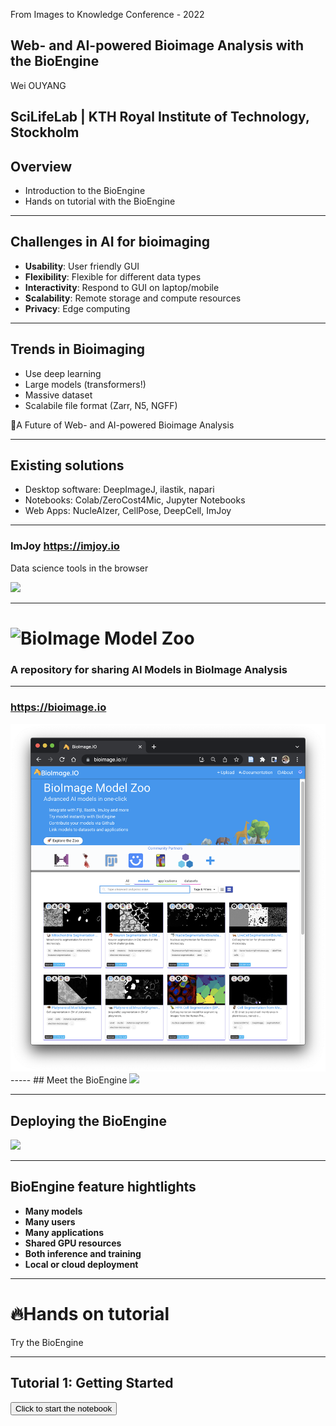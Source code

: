 From Images to Knowledge Conference - 2022

## Web- and AI-powered Bioimage Analysis with the BioEngine

Wei OUYANG

SciLifeLab | KTH Royal Institute of Technology, Stockholm
-----
## Overview
 * Introduction to the BioEngine
 * Hands on tutorial with the BioEngine

-----
## Challenges in AI for bioimaging

* **Usability**: User friendly GUI
* **Flexibility**: Flexible for different data types
* **Interactivity**: Respond to GUI on laptop/mobile
* **Scalability**: Remote storage and compute resources
* **Privacy**: Edge computing

-----
## Trends in Bioimaging
 * Use deep learning
 * Large models (transformers!)
 * Massive dataset
 * Scalabile file format (Zarr, N5, NGFF)

🚀A Future of Web- and AI-powered Bioimage Analysis

-----
## Existing solutions
* Desktop software: DeepImageJ, ilastik, napari
* Notebooks: Colab/ZeroCost4Mic, Jupyter Notebooks
* Web Apps: NucleAIzer, CellPose, DeepCell, ImJoy

-----
<!-- .slide: data-background="white" -->
### ImJoy https://imjoy.io
Data science tools in the browser

<img src="https://docs.google.com/drawings/d/e/2PACX-1vSBsdhDBrp4L2zWfL_9YOUHCS2zQ51HtjplGa-l_a1hMpNjbqENzmXrcSmYs6yed_NACNZSRH-7qsph/pub?w=1248&amp;h=573">

-----
# <img alt="BioImage Model Zoo" src="https://bioimage.io/static/img/bioimage-io-logo-white.svg">
### A repository for sharing AI Models in BioImage Analysis
-----
### https://bioimage.io

<img style="max-height: calc(100vh - 100px);" alt="BioImage Model Zoo screenshot" src="https://raw.githubusercontent.com/oeway/slides/master/2022/bioimage-model-zoo-screenshot.png">
-----
<!-- .slide: data-background="white" -->
## Meet the BioEngine
<img style="max-height: calc(100vh - 100px);" src="https://docs.google.com/drawings/d/e/2PACX-1vQCVUJDbgT_cPVsm--P75h13xbl7kW1Kt4RESW2opDb8MYOQrYQxToaFMFYdUwEBDBC4EWKwto0EExB/pub?w=1550&amp;h=983">

-----
<!-- .slide: data-background="white" -->
## Deploying the BioEngine
<img src="https://docs.google.com/drawings/d/e/2PACX-1vSoG7ywI0qbNAbG-bV7J9LomhlK8r1xyhxS70LcA4_XNt_oUiWoYLcMFJlUFB2oA80hgL5TQzAWUhNW/pub?w=1510&amp;h=1050">


-----
## BioEngine feature hightlights
* **Many models**
* **Many users**
* **Many applications**
* **Shared GPU resources**
* **Both inference and training**
* **Local or cloud deployment**

-----
# 🔥Hands on tutorial
Try the BioEngine

-----
<!-- .slide: data-state="tutorial-1" -->
## Tutorial 1: Getting Started
<button class="button" onclick='loadNotebook("1-bioengine-tutorial-i2k2022.ipynb", "tutorial-1-window", "https://raw.githubusercontent.com/imjoy-team/imjoy-tutorials/master/2-bioengine/1-bioengine-engine-tutorial.ipynb")'>Click to start the notebook</button>
<button id="tutorial-1-reset" class="button" style="background-color:red;display:none;" onclick='loadNotebook("1-bioengine-tutorial-i2k2022.ipynb", "tutorial-1-window", "https://raw.githubusercontent.com/imjoy-team/imjoy-tutorials/master/2-bioengine/1-bioengine-engine-tutorial.ipynb", true)'>Reset</button>
<div id="tutorial-1-window" style="width: 100%; height: 100vh;"></div>

-----
<!-- .slide: data-state="tutorial-2" -->
## Tutorial 2: Getting Started
<button class="button" onclick='loadNotebook("2-bioengine-tutorial-i2k2022.ipynb", "tutorial-2-window", "https://raw.githubusercontent.com/imjoy-team/imjoy-tutorials/master/2-bioengine/2-bioengine-model-training.ipynb")'>Click to start the notebook</button>
<button id="tutorial-2-reset" class="button" style="background-color:red;display:none;" onclick='loadNotebook("2-bioengine-tutorial-i2k2022.ipynb", "tutorial-2-window", "https://raw.githubusercontent.com/imjoy-team/imjoy-tutorials/master/2-bioengine/2-bioengine-model-training.ipynb", true)'>Reset</button>
<div id="tutorial-2-window" style="width: 100%; height: 100vh;"></div>

-----
<!-- .slide: data-state="tutorial-3" -->
## Tutorial 3: Create UI with ImJoy and Kaibu
<button class="button" onclick='loadNotebook("3-bioengine-tutorial-i2k2022.ipynb", "tutorial-3-window", "https://raw.githubusercontent.com/imjoy-team/imjoy-tutorials/master/2-bioengine/3-kaibu-geojson.ipynb")'>Click to start the notebook</button>
<button id="tutorial-2-reset" class="button" style="background-color:red;display:none;" onclick='loadNotebook("3-bioengine-tutorial-i2k2022.ipynb", "tutorial-3-window", "https://raw.githubusercontent.com/imjoy-team/imjoy-tutorials/master/2-bioengine/3-kaibu-geojson.ipynb", true)'>Reset</button>
<div id="tutorial-3-window" style="width: 100%; height: 100vh;"></div>

-----
<!-- .slide: data-state="tutorial-4" -->
## Tutorial 4: Model training with the BioEngine
<button class="button" onclick='loadNotebook("4-bioengine-tutorial-i2k2022.ipynb", "tutorial-4-window", "https://raw.githubusercontent.com/imjoy-team/imjoy-tutorials/master/2-bioengine/4-kaibu-interactive-training.ipynb")'>Click to start the notebook</button>
<button id="tutorial-4-reset" class="button" style="background-color:red;display:none;" onclick='loadNotebook("4-bioengine-tutorial-i2k2022.ipynb", "tutorial-3-window", "https://raw.githubusercontent.com/imjoy-team/imjoy-tutorials/master/2-bioengine/4-kaibu-interactive-training.ipynb", true)'>Reset</button>
<div id="tutorial-4-window" style="width: 100%; height: 100vh;"></div>

-----
## BioEngine vs Jupyter Notebooks / Colab
 Scalability!
 * Cloud & On-premise deployment
 * For multi-user or the public
 * Multi-model serving
 * Improved GPU utilization
 * Instant usage without setup or installation

-----
## Accessing the BioEngine from Icy
<img src="https://raw.githubusercontent.com/oeway/slides/master/2022/icy-bioengine-cellpose-demo.gif">

Collabration with Carlos García López de Haro and the Icy Team

-----
## Accessing the BioEngine from Icy
<img src="https://raw.githubusercontent.com/oeway/slides/master/2022/icy-bioengine-demo-nuclei-segmentation.gif">

Collabration with Carlos García López de Haro and the Icy Team

-----
## 🚀AI-assisted Bioimage Analysis
<iframe width="560" height="315" src="https://www.youtube.com/embed/pkOp_oUybsc" title="YouTube video player" frameborder="0" allow="accelerometer; autoplay; clipboard-write; encrypted-media; gyroscope; picture-in-picture" allowfullscreen></iframe>

Powered by OpenAI GPT-3 and Codex
-----
## Conclusions
 * BioEninge for scalable AI model serving
 * How to use the BioEngine

-----
### Acknowledgements (1)
Work carried out at Cell Profiling group @ SciLifeLab headed by Emma Lundberg

ImJoy is powered by the 🧠 and ❤️ of the ImJoy Team including:
 * Florian Mueller
 * Martin Hjelmare
 * Craig Russell
 * ...

Follow us on twitter @ImJoyTeam

-----
### Acknowledgements (2)

BioImage.IO is powered by the 🧠 and ❤️ of:
 * deepImageJ Team
 * EBI Bioimage Archive Team
 * Fiji/ImageJ Team
 * ilastik Team
 * ImJoy Team
 * ZeroCostDL4Mic Team
 * ...

Follow us on twitter @bioimageio

-----

# 🙏Thank You!



<!-- startup script  -->
```javascript execute

async function loadNotebook(name, window_id, url, overwrite){
    const jupyter = await api.createWindow({src: "https://jupyter.imjoy.io/lab/index.html", window_id})
    const bid = window_id.replace("window", "reset")
    const button = document.getElementById(bid)
    if(await jupyter.fileExists(name)){
        if(overwrite){
            const content = await (await fetch(url)).text()
            await jupyter.removeFile(name)
            await jupyter.loadFile(name, content, 'application/json')
        }
        await jupyter.openFile(name)
    } else{
        const content = await (await fetch(url)).text()
        const filePath = await jupyter.loadFile(name, content, 'application/json')
        await jupyter.openFile(filePath)
    }
    button.style.display = "inline-block";
}


const PythonPluginCode = `
<config lang="json">
{
  "name": "PythonPlugin",
  "type": "native-python",
  "version": "0.1.0",
  "description": "[TODO: describe this plugin with one sentence.]",
  "tags": [],
  "ui": "",
  "cover": "",
  "inputs": null,
  "outputs": null,
  "flags": [],
  "icon": "extension",
  "api_version": "0.1.8",
  "env": "",
  "permissions": [],
  "requirements": [],
  "dependencies": []
}
</config>

<script lang="python">
from imjoy import api


class ImJoyPlugin():
    def setup(self):
        api.showMessage('Python plugin initialized')

    def add(self, a, b):
        return a + b

api.export(ImJoyPlugin())
</script>
`

const JSPluginCode = `
<config lang="json">
{
  "name": "JSPlugin",
  "type": "window",
  "tags": [],
  "ui": "",
  "version": "0.1.0",
  "cover": "",
  "description": "[TODO: describe this plugin with one sentence.]",
  "icon": "extension",
  "inputs": null,
  "outputs": null,
  "api_version": "0.1.8",
  "env": "",
  "permissions": [],
  "requirements": [],
  "dependencies": [],
  "defaults": {"w": 20, "h": 10}
}
</config>

<script lang="javascript">
window.callPython = async function(){
    const pythonPlugin = await api.getPlugin('PythonPlugin')
    const result = await pythonPlugin.add(10, 99)
    document.getElementById("result").innerHTML = "10 + 99 =" + result
}

class ImJoyPlugin {
  async setup() {
    api.log('initialized')
  }

  async run(ctx) {
  }
}
api.export(new ImJoyPlugin())
</script>

<window lang="html">
  <div>
    <button class="button" onclick="callPython()"> Calculate in Python</button>
    <h3 id="result"></h3>
  </div>
</window>
`

window.ZarrPythonCode = `
<config lang="json">
{
  "name": "ZarrPythonPlugin",
  "type": "native-python",
  "version": "0.1.0",
  "description": "[TODO: describe this plugin with one sentence.]",
  "tags": [],
  "ui": "",
  "cover": "",
  "inputs": null,
  "outputs": null,
  "flags": [],
  "icon": "extension",
  "api_version": "0.1.8",
  "env": "",
  "permissions": [],
  "requirements": ["zarr", "fsspec"],
  "dependencies": []
}
</config>

<script lang="python">
import zarr
from imjoy_rpc import api
from imjoy_rpc import register_default_codecs
from fsspec.implementations.http import HTTPFileSystem
register_default_codecs()

fs = HTTPFileSystem()
http_map = fs.get_mapper("https://openimaging.github.io/demos/multi-scale-chunked-compressed/build/data/medium.zarr")
z_group = zarr.open(http_map, mode='r')

class ImJoyPlugin:
    async def setup(self):
        pass

    async def run(self, ctx):
        viewer = await api.createWindow(
            src="https://kitware.github.io/itk-vtk-viewer/app/",
            name="ITK/VTK Viewer"
        )
        await viewer.setImage(z_group)

api.export(ImJoyPlugin())
</script>
`
function startImageJ(){
  api.createWindow({src:"https://ij.imjoy.io", name:"ImageJ.JS"})  
}

async function initializeMacroEditor(editor_container, code){
    const editorElm = document.getElementById(editor_container);
    if(!editorElm) throw new Error("editor container not found: " + editor_container)
    editorElm.style.width = '90%';
    editorElm.style.display = 'inline-block';
    editorElm.style.height = 'calc(100vh - 200px)';
    // force update the slide
    Reveal.layout();
    let editorWindow;
    const config = {lang: 'javascript'}
    config.templates = [
        {
          name: "New",
          url: null,
          lang: 'javascript',
        },
        {
          name: "Sphere",
          url: "https://wsr.imagej.net/download/Examples/Macro/Sphere.ijm",
          lang: 'javascript',
        },
        {
          name: "OpenDialog Demo",
          url: "https://wsr.imagej.net/download/Examples/Macro/OpenDialog_Demo.ijm",
          lang: 'javascript',
        },
        {
          name: "Overlay",
          url: "https://wsr.imagej.net/download/Examples/Macro/Overlay.ijm",
          lang: 'javascript',
        }
      ]
    config.ui_elements = {
      run: {
          _rintf: true,
          type: 'button',
          label: "Run",
          icon: "play",
          visible: true,
          shortcut: 'Shift-Enter',
          async callback(content) {
              try {
                  let ij = await api.getWindow("ImageJ.JS-" + editor_container)
                  if(!ij){
                      //put the editor side by side
                      editorElm.style.width = '38.2%';
                      const ijElm = document.createElement('div');
                      ijElm.id = 'imagej-' + editor_container
                      ijElm.style.display = 'inline-block';
                      ijElm.style.width = '61.8%';
                      ijElm.style.height = editorElm.style.height;
                      editorElm.parentNode.insertBefore(ijElm, editorElm.nextSibling);
                      ij = await api.createWindow({src:"https://ij.imjoy.io", name:"ImageJ.JS-" + editor_container, window_id: 'imagej-' + editor_container})
                  }
                  await ij.runMacro(content)
              } catch (e) {
                  api.showMessage("Failed to run macro, error: " + e.toString());
              } finally {
                  editorWindow.updateUIElement('stop', {
                      visible: false
                  })
                  editorWindow.setLoader(false);
                  api.showProgress(100);
              }
          }
      },
    }
    editorWindow = await api.createWindow({
        src: 'https://if.imjoy.io',
        name: 'ImageJ Script Editor',
        config,
        window_id: editor_container,
        data: {code}
    })
}

Reveal.addEventListener('ij-macro-1', async ()=>{
    const code = `run("Blobs (25K)");
setAutoThreshold("Default");
setOption("BlackBackground", true);
run("Convert to Mask");
run("Analyze Particles...", "size=5-Infinity add");
`
    initializeMacroEditor('macro-editor-1', code)
})

Reveal.addEventListener('demo1', async function(){
    await api.createWindow({src: 'https://if.imjoy.io', config: {fold: [1]}, data: {code: PythonPluginCode}, window_id: "window-1"})

    await api.createWindow({src: 'https://if.imjoy.io', config: {fold: [1, 29]}, data: {code: JSPluginCode}, window_id: "window-2"})
})

async function runDemo2(){
 const viewer = await api.showDialog({src: "https://kaibu.org/#/app", name: "Kaibu"})
        await viewer.view_image("https://images.proteinatlas.org/61448/1319_C10_2_blue_red_green.jpg")
        await viewer.add_shapes([], {name:"annotation"})
}

async function runHPADemo(){
    const plugin = await api.getPlugin("https://gist.githubusercontent.com/oeway/b318a26ef7191679b175be5216accbda/raw/HPA-UMAP-Studio.imjoy.html")
    await plugin.run({})
}


function startImageJ(){
  api.createWindow({src:"https://ij.imjoy.io", name:"ImageJ.JS"})  
}

async function initializeMacroEditor(editor_container, code){
    const editorElm = document.getElementById(editor_container);
    if(!editorElm) throw new Error("editor container not found: " + editor_container)
    editorElm.style.width = '90%';
    editorElm.style.display = 'inline-block';
    editorElm.style.height = 'calc(100vh - 200px)';
    // force update the slide
    Reveal.layout();
    let editorWindow;
    const config = {lang: 'javascript'}
    config.templates = [
        {
          name: "New",
          url: null,
          lang: 'javascript',
        },
        {
          name: "Sphere",
          url: "https://wsr.imagej.net/download/Examples/Macro/Sphere.ijm",
          lang: 'javascript',
        },
        {
          name: "OpenDialog Demo",
          url: "https://wsr.imagej.net/download/Examples/Macro/OpenDialog_Demo.ijm",
          lang: 'javascript',
        },
        {
          name: "Overlay",
          url: "https://wsr.imagej.net/download/Examples/Macro/Overlay.ijm",
          lang: 'javascript',
        }
      ]
    config.ui_elements = {
      run: {
          _rintf: true,
          type: 'button',
          label: "Run",
          icon: "play",
          visible: true,
          shortcut: 'Shift-Enter',
          async callback(content) {
              try {
                  let ij = await api.getWindow("ImageJ.JS-" + editor_container)
                  if(!ij){
                      //put the editor side by side
                      editorElm.style.width = '38.2%';
                      const ijElm = document.createElement('div');
                      ijElm.id = 'imagej-' + editor_container
                      ijElm.style.display = 'inline-block';
                      ijElm.style.width = '61.8%';
                      ijElm.style.height = editorElm.style.height;
                      editorElm.parentNode.insertBefore(ijElm, editorElm.nextSibling);
                      ij = await api.createWindow({src:"https://ij.imjoy.io", name:"ImageJ.JS-" + editor_container, window_id: 'imagej-' + editor_container})
                  }
                  await ij.runMacro(content)
              } catch (e) {
                  api.showMessage("Failed to run macro, error: " + e.toString());
              } finally {
                  editorWindow.updateUIElement('stop', {
                      visible: false
                  })
                  editorWindow.setLoader(false);
                  api.showProgress(100);
              }
          }
      },
    }
    editorWindow = await api.createWindow({
        src: 'https://if.imjoy.io',
        name: 'ImageJ Script Editor',
        config,
        window_id: editor_container,
        data: {code}
    })
}

Reveal.addEventListener('ij-macro-1', async ()=>{
    const code = `run("Blobs (25K)");
setAutoThreshold("Default");
setOption("BlackBackground", true);
run("Convert to Mask");
run("Analyze Particles...", "size=5-Infinity add");
`
    initializeMacroEditor('macro-editor-1', code)
})

Reveal.addEventListener('ij-macro-2', async ()=>{
    const response = await fetch("https://wsr.imagej.net/download/Examples/Macro/Colors_of_2021.ijm")
    const code = await response.text()
    initializeMacroEditor('macro-editor-2', code)
})

```
